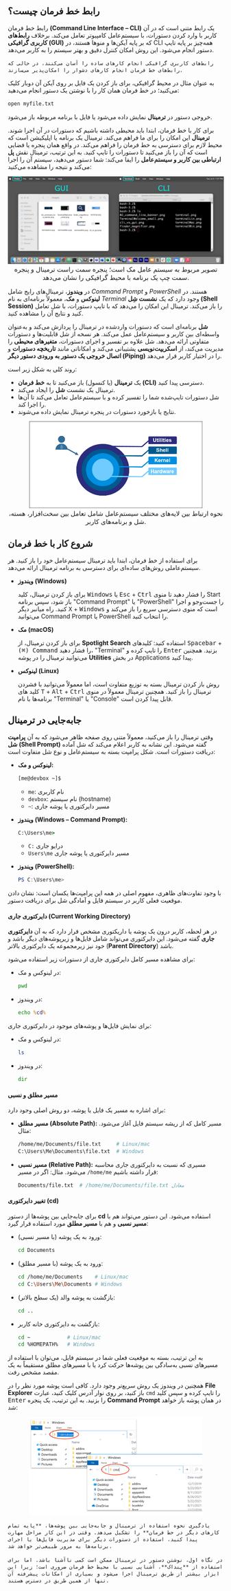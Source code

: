 ## رابط خط فرمان چیست؟

رابط خط فرمان **(Command Line Interface – CLI)** یک رابط متنی است که در آن کاربر با وارد کردن دستورات، با سیستم‌عامل کامپیوتر تعامل می‌کند. برخلاف **رابط‌های کاربری گرافیکی (GUI)** که بر پایه آیکن‌ها و منوها هستند، در CLI همه‌چیز بر پایه تایپ دستور انجام می‌شود. این روش امکان کنترل دقیق و بهتر سیستم را به کاربر می‌دهد.

```admonish quote title="نقل قول"
رابط‌های کاربری گرافیکی انجام کارهای ساده را آسان می‌کنند، در حالی که رابط‌های خط فرمان انجام کارهای دشوار را امکان‌پذیر می‌سازند.
```

به عنوان مثال در محیط گرافیکی، برای باز کردن یک فایل بر روی آیکن آن دوبار کلیک می‌کنید؛ در خط فرمان همان کار را با نوشتن یک دستور انجام می‌دهید:

```sh
open myfile.txt
```

خروجی دستور در **ترمینال** نمایش داده می‌شود یا فایل با برنامه مربوطه باز می‌شود.

برای کار با خط فرمان، ابتدا باید محیطی داشته باشیم که دستورات در آن اجرا شوند. **ترمینال** این امکان را برای ما فراهم می‌کند. ترمینال یک برنامه یا اپلیکیشن است که محیط لازم برای دسترسی به خط فرمان را فراهم می‌کند. در واقع همان پنجره یا فضایی است که آن را باز می‌کنید تا دستورات را تایپ کنید. به این ترتیب، ترمینال نقش **پل ارتباطی بین کاربر و سیستم‌عامل** را ایفا می‌کند: شما دستور می‌دهید، سیستم آن را اجرا می‌کند و نتیجه را مشاهده می‌کنید:

<div style="text-align: center;">
  <img src="../files/pandoc/gui-vs-cli.png" 
    alt="تفاوت محیط گرافیکی و خط فرمان" 
    title="تفاوت محیط گرافیکی و خط فرمان"
    style="max-width: 100%; height: auto;">
  <figcaption style="font-size: 15px">
    تصویر مربوط به سیستم عامل مک است؛ پنجره سمت راست ترمینال و پنجره سمت چپ یک برنامه با محیط گرافیکی را نشان می‌دهد.
  </figcaption>
</div>

در **ویندوز**، ترمینال‌های رایج شامل _Command Prompt_ و _PowerShell_ هستند. در **لینوکس** و **مک**، معمولاً برنامه‌ای به نام _Terminal_ وجود دارد که یک **نشست شِل (Shell Session)** را باز می‌کند. ترمینال این امکان را می‌دهد که با تایپ دستورات، با شل تعامل کنید و نتایج آن را مشاهده کنید.

**شل** برنامه‌ای است که دستورات واردشده در ترمینال را پردازش می‌کند و به‌عنوان واسطه‌ای بین کاربر و سیستم‌عامل عمل می‌کند. هر نسخه از شل قابلیت‌ها و دستورات متفاوتی ارائه می‌دهد. شل علاوه بر تفسیر و اجرای دستورات، **متغیرهای محیطی** را مدیریت می‌کند، از **اسکریپت‌نویسی** پشتیبانی می‌کند و امکاناتی مانند **تاریخچه دستورات** و **اتصال خروجی یک دستور به ورودی دستور دیگر (Piping)** را در اختیار کاربر قرار می‌دهد.

روند کلی به شکل زیر است:

- یک **ترمینال** (یا کنسول) باز می‌کنید تا به **خط فرمان (CLI)** دسترسی پیدا کنید.
- ترمینال یک نشست **شل** را ایجاد می‌کند.
- شل دستورات تایپ‌شده شما را تفسیر کرده و با سیستم‌عامل تعامل می‌کند تا آن‌ها را اجرا کند.
- نتایج یا بازخورد دستورات در پنجره ترمینال نمایش داده می‌شوند.

<div style="text-align: center;">
  <img src="../files/pandoc/os-layers-communication.png" 
    alt="ارتباط بین لایه‌های سیستم‌عامل" 
    title="ارتباط بین لایه‌های سیستم‌عامل"
    style="max-width: 80%; height: auto;">
  <figcaption style="font-size: 15px">
    نحوه ارتباط بین لایه‌های مختلف سیستم‌عامل شامل تعامل بین سخت‌افزار، هسته، شل و برنامه‌های کاربر.
  </figcaption>
</div>

## شروع کار با خط فرمان

برای استفاده از خط فرمان، ابتدا باید ترمینال سیستم‌عامل خود را باز کنید. هر سیستم‌عاملی روش‌های ساده‌ای برای دسترسی به برنامه ترمینال ارائه می‌دهد.

- **ویندوز (Windows)**

  برای باز کردن ترمینال، کلید <kbd>Windows</kbd> یا <kbd>Esc</kbd> + <kbd>Ctrl</kbd> را فشار دهید تا منوی Start باز شود، سپس برنامه "Command Prompt" یا "PowerShell" را جست‌وجو و اجرا کنید.
  راه میانبر دیگر <kbd>X</kbd> + <kbd>Windows</kbd> است که منوی دسترسی سریع را باز می‌کند و می‌توانید Command Prompt یا PowerShell را انتخاب کنید.

- **مک (macOS)**

  برای باز کردن ترمینال، از **Spotlight Search** استفاده کنید: کلیدهای <kbd>Spacebar</kbd> + <kbd>(⌘) Command</kbd> را فشار دهید، "Terminal" را تایپ کرده و <kbd>Enter</kbd> بزنید.
  همچنین می‌توانید ترمینال را در پوشه **Utilities** در بخش Applications پیدا کنید.

- **لینوکس (Linux)**

  روش باز کردن ترمینال بسته به توزیع متفاوت است، اما معمولاً می‌توانید با فشردن کلید های <kbd>T</kbd> + <kbd>Alt</kbd> + <kbd>Ctrl</kbd> ترمینال را باز کنید.
  همچنین ترمینال معمولاً در منوی برنامه‌ها با نام "Terminal" یا "Console" قابل پیدا کردن است.

## جا‌به‌جایی در ترمینال

وقتی ترمینال را باز می‌کنید، معمولاً متنی روی صفحه ظاهر می‌شود که به آن **پرامپت شل (Shell Prompt)** گفته می‌شود. این نشانه به کاربر اعلام می‌کند که شل آماده دریافت دستورات است. شکل پرامپت بسته به سیستم‌عامل و نوع شل متفاوت است:

- **لینوکس و مک:**

  ```sh
  [me@devbox ~]$
  ```

  - `me`: نام کاربری
  - `devbox`: نام سیستم (hostname)
  - `~`: مسیر دایرکتوری یا پوشه جاری

- **ویندوز (Windows – Command Prompt):**

  ```bat
  C:\Users\me>
  ```

  - `C:` درایو جاری
  - `Users\me` مسیر دایرکتوری یا پوشه جاری

- **ویندوز (PowerShell):**

  ```powershell
  PS C:\Users\me>
  ```

با وجود تفاوت‌های ظاهری، مفهوم اصلی در همه این پرامپت‌ها یکسان است: نشان دادن موقعیت فعلی کاربر در سیستم فایل و آمادگی شل برای دریافت دستور.

#### دایرکتوری جاری (Current Working Directory)

در هر لحظه، کاربر درون یک پوشه یا داریکتوری مشخص قرار دارد که به آن **دایرکتوری جاری** گفته می‌شود. این دایرکتوری می‌تواند شامل فایل‌ها و زیرپوشه‌های دیگر باشد و خود نیز زیرمجموعه یک دایرکتوری بالاتر (**Parent Directory**) باشد.

برای مشاهده مسیر کامل دایرکتوری جاری از دستورات زیر استفاده می‌شود:

- در لینوکس و مک:

  ```sh
  pwd
  ```

- در ویندوز:

  ```bat
  echo %cd%
  ```

برای نمایش فایل‌ها و پوشه‌های موجود در دایرکتوری جاری:

- در لینوکس و مک:

  ```sh
  ls
  ```

- در ویندوز:

  ```bat
  dir
  ```

#### مسیر مطلق و نسبی

برای اشاره به مسیر یک فایل یا پوشه، دو روش اصلی وجود دارد:

- **مسیر مطلق (Absolute Path):** مسیر کامل که از ریشه سیستم فایل آغاز می‌شود.
  مثال:

  ```sh
  /home/me/Documents/file.txt     # Linux/mac
  C:\Users\Me\Documents\file.txt  # Windows
  ```

- **مسیر نسبی (Relative Path):** مسیری که نسبت به دایرکتوری جاری محاسبه می‌شود.
  مثال: اگر در مسیر `/home/me` قرار داشته باشیم:

  ```sh
  Documents/file.txt  # /home/me/Documents/file.txt معادل
  ```

#### تغییر دایرکتوری (cd)

برای جابه‌جایی بین پوشه‌ها از دستور **cd** استفاده می‌شود. این دستور می‌تواند هم با **مسیر نسبی** و هم با **مسیر مطلق** مورد استفاده قرار گیرد:

- ورود به یک پوشه (با مسیر نسبی):

  ```sh
  cd Documents
  ```

- ورود به یک پوشه (با مسیر مطلق):

  ```sh
  cd /home/me/Documents    # Linux/mac
  cd C:\Users\Me\Documents # Windows
  ```

- بازگشت به پوشه والد (یک سطح بالاتر):

  ```sh
  cd ..
  ```

- بازگشت به دایرکتوری خانه کاربر:

  ```sh
  cd ~            # Linux/mac
  cd %HOMEPATH%   # Windows
  ```

به این ترتیب، بسته به موقعیت فعلی شما در سیستم فایل، می‌توان با استفاده از مسیرهای نسبی به‌سادگی بین پوشه‌ها حرکت کرد یا با مسیرهای مطلق مستقیماً به یک مقصد مشخص رفت.

همچنین در ویندوز یک روش سریع‌تر وجود دارد. کافی است پوشه مورد نظر را در **File Explorer** باز کنید، بر روی نوار آدرس کلیک کنید، عبارت `cmd` را تایپ کرده و سپس کلید <kbd>Enter</kbd> را بزنید. به این ترتیب، یک پنجره **Command Prompt** در همان پوشه باز خواهد شد:

<div style="text-align: center;">
  <img src="../files/pandoc/open-folder-in-cmd.webp" 
    alt="باز کردن پوشه در cmd" 
    title="باز کردن پوشه در cmd"
    style="max-width: 80%; height: auto;">
</div>

```admonish tip title="نکته"
یادگیری نحوه استفاده از ترمینال و جا‌به‌جایی بین پوشه‌ها، **پایه تمام کارهای دیگر در خط فرمان** را تشکیل می‌دهد. وقتی در این کار مراحل مهارت پیدا کنید، استفاده از دستورات دیگر برای مدیریت فایل‌ها یا اجرای برنامه‌ها به مرور طبیعی‌تر خواهد شد.

در نگاه اول، نوشتن دستور در ترمینال ممکن است کمی ناآشنا باشد. اما برای استفاده از **پنداک**، آشنایی نسبی با محیط خط فرمان ضروری است؛ زیرا این ابزار بیشتر از طریق ترمینال اجرا می‌شود و بسیاری از امکانات پیشرفته آن تنها از همین طریق در دسترس هستند.
```
